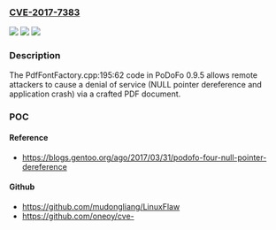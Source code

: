 ### [CVE-2017-7383](https://cve.mitre.org/cgi-bin/cvename.cgi?name=CVE-2017-7383)
![](https://img.shields.io/static/v1?label=Product&message=n%2Fa&color=blue)
![](https://img.shields.io/static/v1?label=Version&message=n%2Fa&color=blue)
![](https://img.shields.io/static/v1?label=Vulnerability&message=n%2Fa&color=brighgreen)

### Description

The PdfFontFactory.cpp:195:62 code in PoDoFo 0.9.5 allows remote attackers to cause a denial of service (NULL pointer dereference and application crash) via a crafted PDF document.

### POC

#### Reference
- https://blogs.gentoo.org/ago/2017/03/31/podofo-four-null-pointer-dereference

#### Github
- https://github.com/mudongliang/LinuxFlaw
- https://github.com/oneoy/cve-

